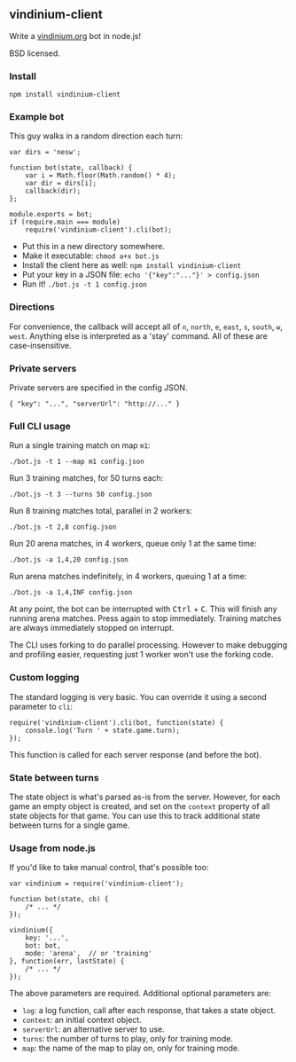 ## vindinium-client

Write a [vindinium.org](http://vindinium.org/) bot in node.js!

BSD licensed.

### Install

    npm install vindinium-client

### Example bot

This guy walks in a random direction each turn:

    var dirs = 'nesw';

    function bot(state, callback) {
        var i = Math.floor(Math.random() * 4);
        var dir = dirs[i];
        callback(dir);
    };

    module.exports = bot;
    if (require.main === module)
        require('vindinium-client').cli(bot);

 - Put this in a new directory somewhere.
 - Make it executable: `chmod a+x bot.js`
 - Install the client here as well: `npm install vindinium-client`
 - Put your key in a JSON file: `echo '{"key":"..."}' > config.json`
 - Run it! `./bot.js -t 1 config.json`

### Directions

For convenience, the callback will accept all of `n`, `north`, `e`, `east`,
`s`, `south`, `w`, `west`. Anything else is interpreted as a 'stay' command.
All of these are case-insensitive.

### Private servers

Private servers are specified in the config JSON.

    { "key": "...", "serverUrl": "http://..." }

### Full CLI usage

Run a single training match on map `m1`:

    ./bot.js -t 1 --map m1 config.json

Run 3 training matches, for 50 turns each:

    ./bot.js -t 3 --turns 50 config.json

Run 8 training matches total, parallel in 2 workers:

    ./bot.js -t 2,8 config.json

Run 20 arena matches, in 4 workers, queue only 1 at the same time:

    ./bot.js -a 1,4,20 config.json

Run arena matches indefinitely, in 4 workers, queuing 1 at a time:

    ./bot.js -a 1,4,INF config.json

At any point, the bot can be interrupted with <kbd>Ctrl</kbd> + <kbd>C</kbd>.
This will finish any running arena matches. Press again to stop immediately.
Training matches are always immediately stopped on interrupt.

The CLI uses forking to do parallel processing. However to make debugging
and profiling easier, requesting just 1 worker won't use the forking code.

### Custom logging

The standard logging is very basic. You can override it using a second
parameter to `cli`:

    require('vindinium-client').cli(bot, function(state) {
        console.log('Turn ' + state.game.turn);
    });

This function is called for each server response (and before the bot).

### State between turns

The state object is what's parsed as-is from the server. However, for each game
an empty object is created, and set on the `context` property of all state
objects for that game. You can use this to track additional state between turns
for a single game.

### Usage from node.js

If you'd like to take manual control, that's possible too:

    var vindinium = require('vindinium-client');

    function bot(state, cb) {
        /* ... */
    });

    vindinium({
        key: '...',
        bot: bot,
        mode: 'arena',  // or 'training'
    }, function(err, lastState) {
        /* ... */
    });

The above parameters are required. Additional optional parameters are:

 - `log`: a log function, call after each response, that takes a state object.
 - `context`: an initial context object.
 - `serverUrl`: an alternative server to use.
 - `turns`: the number of turns to play, only for training mode.
 - `map`: the name of the map to play on, only for training mode.

